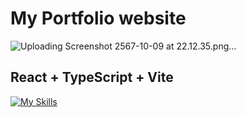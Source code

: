 # My Portfolio website

![Uploading Screenshot 2567-10-09 at 22.12.35.png…]()


## React + TypeScript + Vite
[![My Skills](https://skillicons.dev/icons?i=react,ts,vite&perline=10)](https://skillicons.dev)



